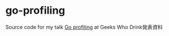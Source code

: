 # go-profiling
Source code for my talk [Go profiling](https://speakerdeck.com/nulabinc/go-profiling) at Geeks Who Drink発表資料
